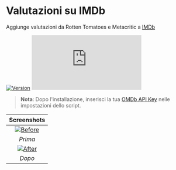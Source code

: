 # Valutazioni su IMDb

Aggiunge valutazioni da Rotten Tomatoes e Metacritic a [IMDb](https://www.imdb.com/)

[![Version](https://img.shields.io/endpoint?url=https://runkit.io/ifelix18/userscript-version/branches/master/iFelix18/Userscripts/master/userscripts/meta/ratings-on-imdb.meta.js&style=flat-square)](#valutazioni-su-imdb)
[![Size](https://img.shields.io/github/size/iFelix18/Userscripts/userscripts/ratings-on-imdb.user.js?style=flat-square)](#valutazioni-su-imdb)

>**Nota**: Dopo l'installazione, inserisci la tua [OMDb API Key](https://www.omdbapi.com/apikey.aspx) nelle impostazioni dello script.

|                                Screenshots                                 |
| :------------------------------------------------------------------------: |
| [![Before](https://i.imgur.com/eQrDc84.png "Prima")](#valutazioni-su-imdb) |
|                                  _Prima_                                   |
|  [![After](https://i.imgur.com/g2aeM9h.png "Dopo")](#valutazioni-su-imdb)  |
|                                   _Dopo_                                   |
